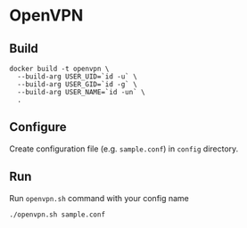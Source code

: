 # OpenVPN

## Build

```console
docker build -t openvpn \
  --build-arg USER_UID=`id -u` \
  --build-arg USER_GID=`id -g` \
  --build-arg USER_NAME=`id -un` \
  .
```

## Configure

Create configuration file (e.g. `sample.conf`) in `config` directory.

## Run

Run `openvpn.sh` command with your config name

```console
./openvpn.sh sample.conf
```
